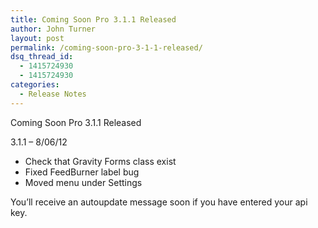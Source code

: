 ```yaml
---
title: Coming Soon Pro 3.1.1 Released
author: John Turner
layout: post
permalink: /coming-soon-pro-3-1-1-released/
dsq_thread_id:
  - 1415724930
  - 1415724930
categories:
  - Release Notes
---
```

Coming Soon Pro 3.1.1 Released

3.1.1 &#8211; 8/06/12

  * Check that Gravity Forms class exist
  * Fixed FeedBurner label bug
  * Moved menu under Settings

You&#8217;ll receive an autoupdate message soon if you have entered your api key.